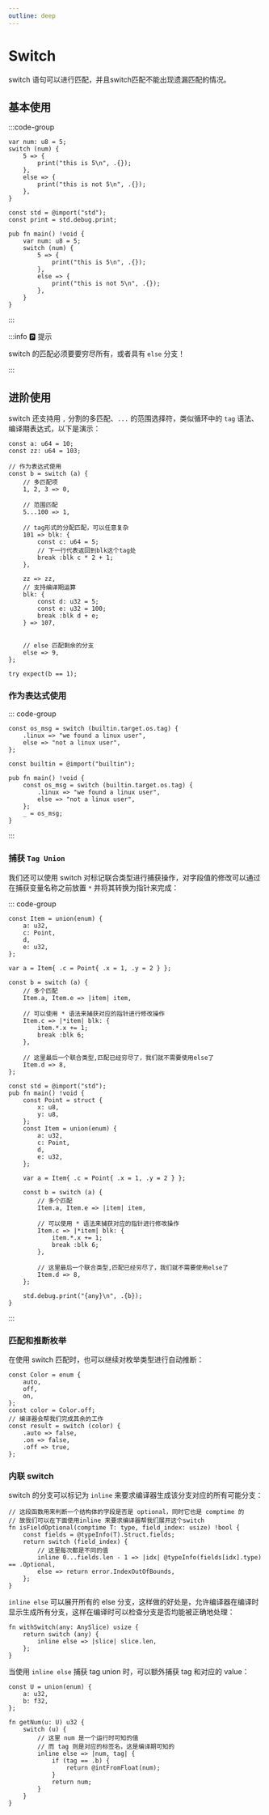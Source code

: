 ```yaml
---
outline: deep
---
```


# Switch

switch 语句可以进行匹配，并且switch匹配不能出现遗漏匹配的情况。

## 基本使用

:::code-group

```zig [default]
var num: u8 = 5;
switch (num) {
    5 => {
        print("this is 5\n", .{});
    },
    else => {
        print("this is not 5\n", .{});
    },
}
```

```zig [more]
const std = @import("std");
const print = std.debug.print;

pub fn main() !void {
    var num: u8 = 5;
    switch (num) {
        5 => {
            print("this is 5\n", .{});
        },
        else => {
            print("this is not 5\n", .{});
        },
    }
}
```

:::

:::info 🅿️ 提示

switch 的匹配必须要要穷尽所有，或者具有 `else` 分支！

:::

## 进阶使用

switch 还支持用 `,` 分割的多匹配、`...` 的范围选择符，类似循环中的 `tag` 语法、编译期表达式，以下是演示：

```zig [default]
const a: u64 = 10;
const zz: u64 = 103;

// 作为表达式使用
const b = switch (a) {
    // 多匹配项
    1, 2, 3 => 0,

    // 范围匹配
    5...100 => 1,

    // tag形式的分配匹配，可以任意复杂
    101 => blk: {
        const c: u64 = 5;
        // 下一行代表返回到blk这个tag处
        break :blk c * 2 + 1;
    },

    zz => zz,
    // 支持编译期运算
    blk: {
        const d: u32 = 5;
        const e: u32 = 100;
        break :blk d + e;
    } => 107,


    // else 匹配剩余的分支
    else => 9,
};

try expect(b == 1);
```

### 作为表达式使用

::: code-group

```zig [default]
const os_msg = switch (builtin.target.os.tag) {
    .linux => "we found a linux user",
    else => "not a linux user",
};
```

```zig [more]
const builtin = @import("builtin");

pub fn main() !void {
    const os_msg = switch (builtin.target.os.tag) {
        .linux => "we found a linux user",
        else => "not a linux user",
    };
    _ = os_msg;
}
```

:::

### 捕获 `Tag Union`

我们还可以使用 switch 对标记联合类型进行捕获操作，对字段值的修改可以通过在捕获变量名称之前放置 `*` 并将其转换为指针来完成：

::: code-group

```zig [default]
const Item = union(enum) {
    a: u32,
    c: Point,
    d,
    e: u32,
};

var a = Item{ .c = Point{ .x = 1, .y = 2 } };

const b = switch (a) {
    // 多个匹配
    Item.a, Item.e => |item| item,

    // 可以使用 * 语法来捕获对应的指针进行修改操作
    Item.c => |*item| blk: {
        item.*.x += 1;
        break :blk 6;
    },

    // 这里最后一个联合类型,匹配已经穷尽了，我们就不需要使用else了
    Item.d => 8,
};
```

```zig [more]
const std = @import("std");
pub fn main() !void {
    const Point = struct {
        x: u8,
        y: u8,
    };
    const Item = union(enum) {
        a: u32,
        c: Point,
        d,
        e: u32,
    };

    var a = Item{ .c = Point{ .x = 1, .y = 2 } };

    const b = switch (a) {
        // 多个匹配
        Item.a, Item.e => |item| item,

        // 可以使用 * 语法来捕获对应的指针进行修改操作
        Item.c => |*item| blk: {
            item.*.x += 1;
            break :blk 6;
        },

        // 这里最后一个联合类型,匹配已经穷尽了，我们就不需要使用else了
        Item.d => 8,
    };

    std.debug.print("{any}\n", .{b});
}
```

:::

### 匹配和推断枚举

在使用 switch 匹配时，也可以继续对枚举类型进行自动推断：

```zig
const Color = enum {
    auto,
    off,
    on,
};
const color = Color.off;
// 编译器会帮我们完成其余的工作
const result = switch (color) {
    .auto => false,
    .on => false,
    .off => true,
};
```

### 内联 switch

switch 的分支可以标记为 `inline` 来要求编译器生成该分支对应的所有可能分支：

```zig
// 这段函数用来判断一个结构体的字段是否是 optional，同时它也是 comptime 的
// 故我们可以在下面使用inline 来要求编译器帮我们展开这个switch
fn isFieldOptional(comptime T: type, field_index: usize) !bool {
    const fields = @typeInfo(T).Struct.fields;
    return switch (field_index) {
        // 这里每次都是不同的值
        inline 0...fields.len - 1 => |idx| @typeInfo(fields[idx].type) == .Optional,
        else => return error.IndexOutOfBounds,
    };
}
```

`inline else` 可以展开所有的 else 分支，这样做的好处是，允许编译器在编译时显示生成所有分支，这样在编译时可以检查分支是否均能被正确地处理：

```zig
fn withSwitch(any: AnySlice) usize {
    return switch (any) {
        inline else => |slice| slice.len,
    };
}
```

当使用 `inline else` 捕获 tag union 时，可以额外捕获 tag 和对应的 value：

```zig
const U = union(enum) {
    a: u32,
    b: f32,
};

fn getNum(u: U) u32 {
    switch (u) {
        // 这里 num 是一个运行时可知的值
        // 而 tag 则是对应的标签名，这是编译期可知的
        inline else => |num, tag| {
            if (tag == .b) {
                return @intFromFloat(num);
            }
            return num;
        }
    }
}
```
